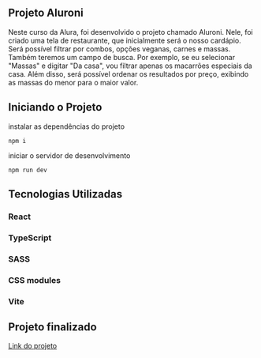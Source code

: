 ## Projeto Aluroni

Neste curso da Alura, foi desenvolvido o projeto chamado Aluroni. Nele, foi criado uma tela de restaurante, que inicialmente será o nosso cardápio. Será possível filtrar por combos, opções veganas, carnes e massas. Também teremos um campo de busca. Por exemplo, se eu selecionar "Massas" e digitar "Da casa", vou filtrar apenas os macarrões especiais da casa. Além disso, será possível ordenar os resultados por preço, exibindo as massas do menor para o maior valor.

## Iniciando o Projeto

instalar as dependências do projeto
```
npm i
```
iniciar o servidor de desenvolvimento
```
npm run dev
```

## Tecnologias Utilizadas
<h3>React</h3>
<h3>TypeScript</h3>
<h3>SASS</h3>
<h3>CSS modules</h3>
<h3>Vite</h3>

## Projeto finalizado

[Link do projeto](https://restaurante-aluroni-blush.vercel.app/)